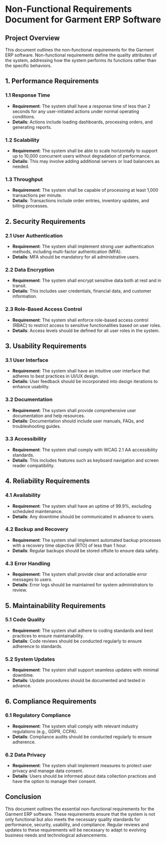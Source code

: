 # Non-Functional Requirements Document for Garment ERP Software

## Project Overview
This document outlines the non-functional requirements for the Garment ERP software. Non-functional requirements define the quality attributes of the system, addressing how the system performs its functions rather than the specific behaviors.

## 1. Performance Requirements

### 1.1 Response Time
- **Requirement**: The system shall have a response time of less than 2 seconds for any user-initiated actions under normal operating conditions.
- **Details**: Actions include loading dashboards, processing orders, and generating reports.

### 1.2 Scalability
- **Requirement**: The system shall be able to scale horizontally to support up to 10,000 concurrent users without degradation of performance.
- **Details**: This may involve adding additional servers or load balancers as needed.

### 1.3 Throughput
- **Requirement**: The system shall be capable of processing at least 1,000 transactions per minute.
- **Details**: Transactions include order entries, inventory updates, and billing processes.

## 2. Security Requirements

### 2.1 User Authentication
- **Requirement**: The system shall implement strong user authentication methods, including multi-factor authentication (MFA).
- **Details**: MFA should be mandatory for all administrative users.

### 2.2 Data Encryption
- **Requirement**: The system shall encrypt sensitive data both at rest and in transit.
- **Details**: This includes user credentials, financial data, and customer information.

### 2.3 Role-Based Access Control
- **Requirement**: The system shall enforce role-based access control (RBAC) to restrict access to sensitive functionalities based on user roles.
- **Details**: Access levels should be defined for all user roles in the system.

## 3. Usability Requirements

### 3.1 User Interface
- **Requirement**: The system shall have an intuitive user interface that adheres to best practices in UI/UX design.
- **Details**: User feedback should be incorporated into design iterations to enhance usability.

### 3.2 Documentation
- **Requirement**: The system shall provide comprehensive user documentation and help resources.
- **Details**: Documentation should include user manuals, FAQs, and troubleshooting guides.

### 3.3 Accessibility
- **Requirement**: The system shall comply with WCAG 2.1 AA accessibility standards.
- **Details**: This includes features such as keyboard navigation and screen reader compatibility.

## 4. Reliability Requirements

### 4.1 Availability
- **Requirement**: The system shall have an uptime of 99.9%, excluding scheduled maintenance.
- **Details**: Any downtime should be communicated in advance to users.

### 4.2 Backup and Recovery
- **Requirement**: The system shall implement automated backup processes with a recovery time objective (RTO) of less than 1 hour.
- **Details**: Regular backups should be stored offsite to ensure data safety.

### 4.3 Error Handling
- **Requirement**: The system shall provide clear and actionable error messages to users.
- **Details**: Error logs should be maintained for system administrators to review.

## 5. Maintainability Requirements

### 5.1 Code Quality
- **Requirement**: The system shall adhere to coding standards and best practices to ensure maintainability.
- **Details**: Code reviews should be conducted regularly to ensure adherence to standards.

### 5.2 System Updates
- **Requirement**: The system shall support seamless updates with minimal downtime.
- **Details**: Update procedures should be documented and tested in advance.

## 6. Compliance Requirements

### 6.1 Regulatory Compliance
- **Requirement**: The system shall comply with relevant industry regulations (e.g., GDPR, CCPA).
- **Details**: Compliance audits should be conducted regularly to ensure adherence.

### 6.2 Data Privacy
- **Requirement**: The system shall implement measures to protect user privacy and manage data consent.
- **Details**: Users should be informed about data collection practices and have the option to manage their consent.

## Conclusion
This document outlines the essential non-functional requirements for the Garment ERP software. These requirements ensure that the system is not only functional but also meets the necessary quality standards for performance, security, usability, and compliance. Regular reviews and updates to these requirements will be necessary to adapt to evolving business needs and technological advancements.
